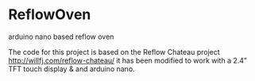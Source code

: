 # ReflowOven
arduino nano based reflow oven

The code for this project is based on the Reflow Chateau project http://willfj.com/reflow-chateau/
it has been modified to work with a 2.4" TFT touch display & and arduino nano.
